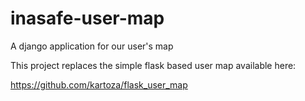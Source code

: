 inasafe-user-map
================

A django application for our user's map

This project replaces the simple flask based user map available here:

https://github.com/kartoza/flask_user_map

